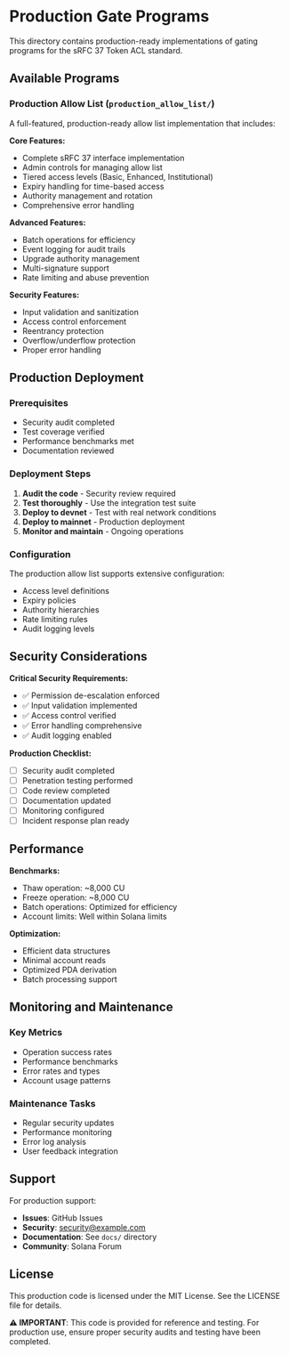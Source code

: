 # Production Gate Programs

This directory contains production-ready implementations of gating programs for the sRFC 37 Token ACL standard.

## Available Programs

### Production Allow List (`production_allow_list/`)
A full-featured, production-ready allow list implementation that includes:

**Core Features:**
- Complete sRFC 37 interface implementation
- Admin controls for managing allow list
- Tiered access levels (Basic, Enhanced, Institutional)
- Expiry handling for time-based access
- Authority management and rotation
- Comprehensive error handling

**Advanced Features:**
- Batch operations for efficiency
- Event logging for audit trails
- Upgrade authority management
- Multi-signature support
- Rate limiting and abuse prevention

**Security Features:**
- Input validation and sanitization
- Access control enforcement
- Reentrancy protection
- Overflow/underflow protection
- Proper error handling

## Production Deployment

### Prerequisites
- Security audit completed
- Test coverage verified
- Performance benchmarks met
- Documentation reviewed

### Deployment Steps
1. **Audit the code** - Security review required
2. **Test thoroughly** - Use the integration test suite
3. **Deploy to devnet** - Test with real network conditions
4. **Deploy to mainnet** - Production deployment
5. **Monitor and maintain** - Ongoing operations

### Configuration
The production allow list supports extensive configuration:
- Access level definitions
- Expiry policies
- Authority hierarchies
- Rate limiting rules
- Audit logging levels

## Security Considerations

**Critical Security Requirements:**
- ✅ Permission de-escalation enforced
- ✅ Input validation implemented
- ✅ Access control verified
- ✅ Error handling comprehensive
- ✅ Audit logging enabled

**Production Checklist:**
- [ ] Security audit completed
- [ ] Penetration testing performed
- [ ] Code review completed
- [ ] Documentation updated
- [ ] Monitoring configured
- [ ] Incident response plan ready

## Performance

**Benchmarks:**
- Thaw operation: ~8,000 CU
- Freeze operation: ~8,000 CU
- Batch operations: Optimized for efficiency
- Account limits: Well within Solana limits

**Optimization:**
- Efficient data structures
- Minimal account reads
- Optimized PDA derivation
- Batch processing support

## Monitoring and Maintenance

### Key Metrics
- Operation success rates
- Performance benchmarks
- Error rates and types
- Account usage patterns

### Maintenance Tasks
- Regular security updates
- Performance monitoring
- Error log analysis
- User feedback integration

## Support

For production support:
- **Issues**: GitHub Issues
- **Security**: security@example.com
- **Documentation**: See `docs/` directory
- **Community**: Solana Forum

## License

This production code is licensed under the MIT License. See the LICENSE file for details.

**⚠️ IMPORTANT**: This code is provided for reference and testing. For production use, ensure proper security audits and testing have been completed.
